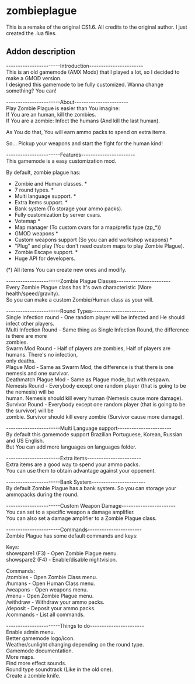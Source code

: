 # zombieplague
This is a remake of the original CS1.6.
All credits to the original author. I just created the .lua files.


## Addon description<br> 
-----------------------Introduction-----------------------<br> 
This is an old gamemode (AMX Modx) that I played a lot, so I decided to make a GMOD version.<br> 
I designed this gamemode to be fully customized. Wanna change something? You can!

-----------------------About-----------------------<br>
Play Zombie Plague is easier than You imagine:<br>
If You are an human, kill the zombies.<br> 
If You are a zombie: Infect the humans (And kill the last human).<br> 

As You do that, You will earn ammo packs to spend on extra items.<br> 

So... Pickup your weapons and start the fight for the human kind!<br> 

-----------------------Features-----------------------<br> 
This gamemode is a easy customization mod.<br> 

By default, zombie plague has:
- Zombie and Human classes. *
- 7 round types. *
- Multi language support. *
- Extra Items support. *
- Bank system (To storage your ammo packs).
- Fully customization by server cvars.
- Votemap *
- Map manager (To custom cvars for a map/prefix type (zp_*))
- GMOD weapons *
- Custom weapons support (So you can add workshop weapons) *
- "Plug" and play (You don't need custom maps to play Zombie Plague).
- Zombie Escape support. *
- Huge API for developers.

(*) All items You can create new ones and modify.<br> 

-----------------------Zombie Plague Classes-----------------------<br> 
Every Zombie Plague class has It's own characteristic (More health/speed/gravity).<br> 
So you can make a custom Zombie/Human class as your will.<br> 

-----------------------Round Types-----------------------<br> 
Single Infection round - One random player will be infected and He should infect other players.<br> 
Multi Infection Round - Same thing as Single Infection Round, the difference is there are more<br>  zombies.<br> 
Swarm Mod Round - Half of players are zombies, Half of players are humans. There's no infection,<br>  only deaths.<br> 
Plague Mod - Same as Swarm Mod, the difference is that there is one nemesis and one survivor.<br> 
Deathmatch Plague Mod - Same as Plague mode, but with respawn.<br> 
Nemesis Round - Everybody except one random player (that is going to be the nemesis) will be<br>  human. Nemesis should kill every human  (Nemesis cause more damage).<br> 
Survivor Round - Everybody except one random player (that is going to be the survivor) will be<br>  zombie. Survivor should kill every zombie (Survivor cause more damage).<br> 

-----------------------Multi Language support-----------------------<br> 
By default this gamemode support Brazilian Portuguese, Korean, Russian and US English.<br> 
But You can add more languages on languages folder.<br> 

-----------------------Extra items-----------------------<br> 
Extra items are a good way to spend your ammo packs.<br> 
You can use them to obtain advantage against your oppenent.<br> 

-----------------------Bank System-----------------------<br> 
By default Zombie Plague has a bank system. So you can storage your ammopacks during the round.<br> 

-----------------------Custom Weapon Damage-----------------------<br> 
You can set to a specific weapon a damage amplifier.<br> 
You can also set a damage amplifier to a Zombie Plague class.<br> 

-----------------------Commands-----------------------<br> 
Zombie Plague has some default commands and keys:<br> 

Keys:<br> 
showspare1 (F3) - Open Zombie Plague menu.<br> 
showspare2 (F4) - Enable/disable nightvision.<br> 

Commands:<br>
/zombies - Open Zombie Class menu.<br> 
/humans - Open Human Class menu.<br> 
/weapons - Open weapons menu.<br> 
/menu - Open Zombie Plague menu.<br> 
/withdraw <amount> - Withdraw your ammo packs.<br> 
/deposit <amount> - Deposit your ammo packs.<br> 
/commands - List all commands.<br> 

-----------------------Things to do-----------------------<br> 
Enable admin menu.<br> 
Better gamemode logo/icon.<br> 
Weather/sunlight changing depending on the round type.<br> 
Gamemode documentation.<br> 
More maps.<br> 
Find more effect sounds.<br> 
Round type soundtrack (Like in the old one).<br> 
Create a zombie knife.<br> 
